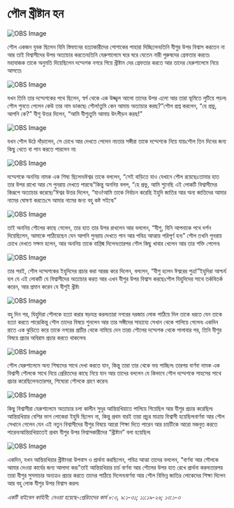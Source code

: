 # পৌল খ্রীষ্টান হন

![OBS Image](https://cdn.door43.org/obs/jpg/360px/obs-en-46-01.jpg)

শৌল একজন যুবক ছিলেন যিনি স্তিফানের হত্যাকারীদের পোশাকের পাহারা দিচ্ছিলেন৷তিনি যীশুর উপর বিশ্বাস করতেন না আর তাই বিশ্বাসীদের উপর অত্যাচার করতেন৷তিনি যেরুশালেমে ঘরে ঘরে যেতেন নারী পুরুষদের গ্রেফতার করতে৷ মহাযাজক তাকে অনুমতি দিয়েছিলেন দম্মেশক নগরে গিয়ে খ্রীষ্টান দের গ্রেফতার করতে আর তাদের যেরুশালেমে নিয়ে আসতে৷

![OBS Image](https://cdn.door43.org/obs/jpg/360px/obs-en-46-02.jpg)

যখন তিনি তার দম্মেশকের পথে ছিলেন, স্বর্গ থেকে এক উজ্জ্বল আলো তাদের উপর এলো আর তারা ভূমিতে লুটিয়ে পড়ল৷  শৌল শুনতে পেলেন কেউ তার নাম ডাকছে৷ শৌল!তুমি কেন আমায় অত্যাচার করছ?”শৌল প্রশ্ন করলেন, “হে প্রভু, আপনি কে?” যীশু উত্তর দিলেন, “আমি যীশু৷তুমি আমায় উৎপীড়ন করছ!”

![OBS Image](https://cdn.door43.org/obs/jpg/360px/obs-en-46-03.jpg)

যখন শৌল উঠে দাঁড়ালেন, সে চোখে আর দেখতে পেলেন না৷তার সঙ্গীরা তাকে দম্মেশকে নিয়ে যায়৷শৌল তিন দিনের জন্য কিছু খেতে বা পান করতে পারলেন না৷

![OBS Image](https://cdn.door43.org/obs/jpg/360px/obs-en-46-04.jpg)

দম্মেশকে অননিয় নামক এক শিষ্য ছিলেন৷ঈশ্বর তাকে বললেন, “সেই বাড়িতে যাও যেখানে শৌল রয়েছে৷তোমার হাত তার উপর রাখো আর সে পুনরায় দেখতে পারবে৷”কিন্তু অননিয় বলল, “হে প্রভু, আমি শুনেছি এই লোকটি বিশ্বাসীদের কিরূপে অত্যাচার করেছে৷”ঈশ্বর উত্তর দিলেন, “যাও!আমি তাকে নির্বাচন করেছি ইহুদি জাতির আর অন্য জাতিদের আমার নামের ঘোষণা করতে৷সে আমার নামের জন্য বহু কষ্ট সইবে৷”

![OBS Image](https://cdn.door43.org/obs/jpg/360px/obs-en-46-05.jpg)

তাই অননিয় শৌলের কাছে গেলেন, তার হাত তার উপর রাখলেন আর বললেন, “যীশু, যিনি আপনাকে পথে দর্শন দিয়েছিলেন, আমাকে পাঠিয়েছেন যেন আপনি পুনরায় দেখতে পান আর পবিত্র আত্মায় পরিপূর্ণ হন৷” শৌল তখনি পুনরায় চোখে দেখতে সক্ষম হলেন, আর অননিয় তাকে বাপ্তিষ্ম দিলেন৷তারপর শৌল কিছু খাবার খেলেন আর তার শক্তি পেলেন৷

![OBS Image](https://cdn.door43.org/obs/jpg/360px/obs-en-46-06.jpg)

তার পরই, শৌল দম্মেশকের ইহুদিদের প্রচার করা আরম্ভ করে দিলেন, বললেন, “যীশু হলেন ঈশ্বরের পুত্র!”ইহুদিরা আশ্চর্য হল যে এই লোকটি যে বিশ্বাসীদের অত্যাচার করত আর এখন যীশুর উপর বিশ্বাস করছে৷শৌল যিহুদিদের সাথে তর্কবিতর্ক করেন, আর প্রমান করেন যে যীশুই খ্রীষ্ট৷

![OBS Image](https://cdn.door43.org/obs/jpg/360px/obs-en-46-07.jpg)

বহু দিন পর, যিহুদিরা শৌলকে হত্যা করার ষড়যন্ত্র করল৷তারা নগরের দরজায় লোক পাঠিয়ে দিল তাকে ধরতে যেন তাকে হত্যা করতে পারে৷কিন্তু শৌল তাদের বিষয়ে শুনলেন আর তার সঙ্গীদের সাহায্যে সেখান থেকে পালিয়ে গেলেন৷ একদিন রাতে এক ঝুড়িতে করে তাকে নগরের প্রাচীর থেকে নামিয়ে দেন তারা৷  শৌলের দম্মেশক থেকে পালাবার পর, তিনি যীশুর বিষয়ে প্রচার অবিরাম প্রচার করতে থাকলেন৷ 

![OBS Image](https://cdn.door43.org/obs/jpg/360px/obs-en-46-08.jpg)

শৌল যেরুশালেমে অন্য শিষ্যদের সাথে দেখা করতে যান, কিন্তু তারা তার থেকে ভয় পাচ্ছিল৷ তারপর বার্ণবা নামক এক বিশ্বাসী শৌলকে সাথে নিয়ে প্রেরিতদের কাছে নিয়ে যান আর তাদের বললেন যে কিভাবে শৌল দম্মেশকে সাহসের সাথে প্রচার করেছিলেন৷তারপর, শিষ্যেরা শৌলকে গ্রহণ করেন৷

![OBS Image](https://cdn.door43.org/obs/jpg/360px/obs-en-46-09.jpg)

কিছু বিশ্বাসীরা যেরুশালেমে অত্যাচার চলা কালীন সুদূর আন্তিয়খিয়াতে পালিয়ে গিয়েছিল আর যীশুর প্রচার করেছিল৷  আন্তিয়খিয়ার বেশির ভাগ লোকেরা ইহুদি ছিলেন না, কিন্তু প্রথম বারই তারা প্রচুর মাত্রায় বিশ্বাসী হয়েছিল৷বার্ণবা আর শৌল সেখানে গেলেন যেন এই নতুন বিশ্বাসীদের যীশুর বিষয়ে আরো শিক্ষা দিতে পারেন আর চার্চটিকে আরো মজবুত করতে পারেন৷আন্তিয়খিয়াতেই প্রথম যীশুর উপর বিশ্বাসকারীদের “খ্রীষ্টান” বলা হয়েছিল৷

![OBS Image](https://cdn.door43.org/obs/jpg/360px/obs-en-46-10.jpg)

একদিন, যখন আন্তিয়খিয়ার খ্রীষ্টানরা উপবাস ও প্রার্থনা করছিলেন, পবিত্র আত্মা তাদের বললেন, “বার্ণবা আর শৌলকে আমার দেওয়া কার্যের জন্য আলাদা কর৷”তাই আন্তিয়খিয়ার চার্চ বার্ণবা আর শৌলের উপর হাত রেখে প্রার্থনা করল৷তারপর তারা যীশুর সুসমাচার অন্যত্রও প্রচার করতে তাদের পাঠিয়ে দিলেন৷বার্ণবা আর শৌল বিভিন্ন জাতির লোকেদের শিক্ষা দিলেন আর বহু লোক যীশুর উপর বিশ্বাস করল৷

_একটি বাইবেল কাহিনী: নেওয়া হয়েছে-প্রেরিতদের কার্য ৮:৩, ৯:১-৩১; ১১:১৯-২৬; ১৩:১-৩_